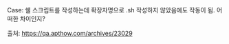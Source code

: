 Case:
쉘 스크립트를 작성하는데 확장자명으로 .sh 작성하지 않았음에도 작동이 됨. 어떠한 차이인지? 

출처: 
https://qa.apthow.com/archives/23029